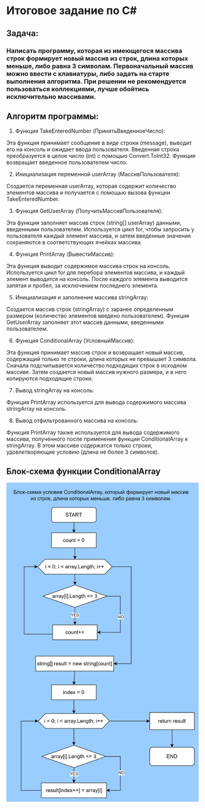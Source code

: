# Итоговое задание по С#
## Задача:
### Написать программу, которая из имеющегося массива строк формирует новый массив из строк, длина которых меньше, либо равна 3 символам. Первоначальный массив можно ввести с клавиатуры, либо задать на старте выполнения алгоритма. При решении не рекомендуется пользоваться коллекциями, лучше обойтись исключительно массивами.
## Алгоритм программы:
1. Функция TakeEnteredNumber (ПринятьВведенноеЧисло):

Эта функция принимает сообщение в виде строки (message), выводит его на консоль и ожидает ввода пользователя.
Введенная строка преобразуется в целое число (int) с помощью Convert.ToInt32.
Функция возвращает введенное пользователем число.

2. Инициализация переменной userArray (МассивПользователя):

Создается переменная userArray, которая содержит количество элементов массива и получается с помощью вызова функции TakeEnteredNumber.

3. Функция GetUserArray (ПолучитьМассивПользователя):

Эта функция заполняет массив строк (string[] userArray) данными, введенными пользователем.
Используется цикл for, чтобы запросить у пользователя каждый элемент массива, и затем введенные значения сохраняются в соответствующих ячейках массива.

4. Функция PrintArray (ВывестиМассив):

Эта функция выводит содержимое массива строк на консоль.
Используется цикл for для перебора элементов массива, и каждый элемент выводится на консоль. После каждого элемента выводится запятая и пробел, за исключением последнего элемента.

5. Инициализация и заполнение массива stringArray:

Создается массив строк (stringArray) с заранее определенным размером (количество элементов введено пользователем).
Функция GetUserArray заполняет этот массив данными, введенными пользователем.

6. Функция ConditionalArray (УсловныйМассив):

Эта функция принимает массив строк и возвращает новый массив, содержащий только те строки, длина которых не превышает 3 символа.
Сначала подсчитывается количество подходящих строк в исходном массиве.
Затем создается новый массив нужного размера, и в него копируются подходящие строки.

7. Вывод stringArray на консоль:

Функция PrintArray используется для вывода содержимого массива stringArray на консоль.

8. Вывод отфильтрованного массива на консоль:

Функция PrintArray также используется для вывода содержимого массива, полученного после применения функции ConditionalArray к stringArray. В этом массиве содержатся только строки, удовлетворяющие условию (длина не более 3 символов).

## Блок-схема функции ConditionalArray

![ConditionalArray](ИтоговоеЗадание.png)